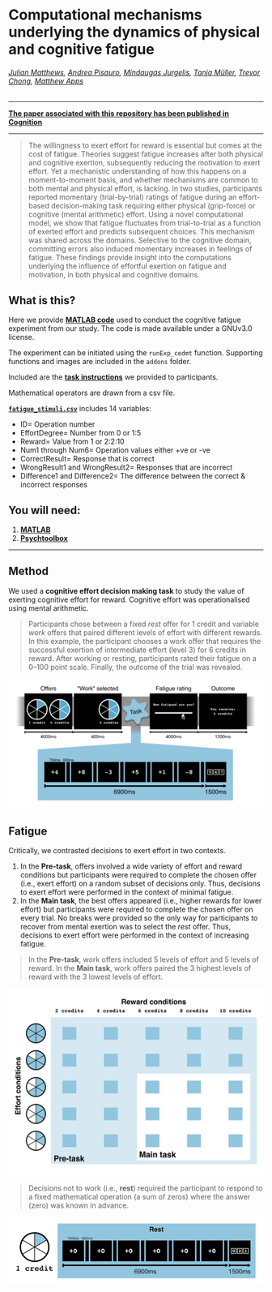 # Computational mechanisms underlying the dynamics of physical and cognitive fatigue

###### [Julian Matthews](https://twitter.com/quined_quales), [Andrea Pisauro](https://twitter.com/AndreaPisauro), [Mindaugas Jurgelis](https://twitter.com/MKJurgelis), [Tanja Müller](https://twitter.com/tm_brainscience), [Trevor Chong](http://cogneuro.com.au/), [Matthew Apps](https://www.msn-lab.com/dr-matthew-apps)

***

[**The paper associated with this repository has been published in Cognition**](https://doi.org/10.1016/j.cognition.2023.105603)

***

> The willingness to exert effort for reward is essential but comes at the cost of fatigue. Theories suggest fatigue increases after both physical and cognitive exertion, subsequently reducing the motivation to exert effort. Yet a mechanistic understanding of how this happens on a moment-to-moment basis, and whether mechanisms are common to both mental and physical effort, is lacking. In two studies, participants reported momentary (trial-by-trial) ratings of fatigue during an effort-based decision-making task requiring either physical (grip-force) or cognitive (mental arithmetic) effort. Using a novel computational model, we show that fatigue fluctuates from trial-to-trial as a function of exerted effort and predicts subsequent choices. This mechanism was shared across the domains. Selective to the cognitive domain, committing errors also induced momentary increases in feelings of fatigue. These findings provide insight into the computations underlying the influence of effortful exertion on fatigue and motivation, in both physical and cognitive domains.

## What is this?
Here we provide **[MATLAB code](./code/)** used to conduct the cognitive fatigue experiment from our study. The code is made available under a GNUv3.0 license. 

The experiment can be initiated using the `runExp_cedmt` function. Supporting functions and images are included in the `addons` folder. 

Included are the [**task instructions**](./code/addons/instructions/information_gamble_instructions.pdf) we provided to participants. 

Mathematical operators are drawn from a csv file. 

[**`fatigue_stimuli.csv`**](./code/addons/fatigue_stimuli.csv) includes 14 variables:
- ID= Operation number
- EffortDegree= Number from 0 or 1:5
- Reward= Value from 1 or 2:2:10
- Num1 through Num6= Operation values either +ve or -ve
- CorrectResult= Response that is correct
- WrongResult1 and WrongResult2= Responses that are incorrect
- Difference1 and Difference2= The difference between the correct & incorrect responses

## You will need: 
1. [**MATLAB**](https://au.mathworks.com/products/matlab.html)
2. [**Psychtoolbox**](http://psychtoolbox.org/)

***

## Method
We used a **cognitive effort decision making task** to study the value of exerting cognitive effort for reward. Cognitive effort was operationalised using mental arithmetic. 

> Participants chose between a fixed _rest_ offer for 1 credit and variable _work_ offers that paired different levels of effort with different rewards. In this example, the participant chooses a work offer that requires the successful exertion of intermediate effort (level 3) for 6 credits in reward. After working or resting, participants rated their fatigue on a 0–100 point scale. Finally, the outcome of the trial was revealed.

![methods]

## Fatigue
Critically, we contrasted decisions to exert effort in two contexts. 

1. In the **Pre-task**, offers involved a wide variety of effort and reward conditions but participants were required to complete the chosen offer (i.e., exert effort) on a random subset of decisions only. Thus, decisions to exert effort were performed in the context of minimal fatigue. 
2. In the **Main task**, the best offers appeared (i.e., higher rewards for lower effort) but participants were required to complete the chosen offer on every trial. No breaks were provided so the only way for participants to recover from mental exertion was to select the _rest_ offer. Thus, decisions to exert effort were performed in the context of increasing fatigue. 

> In the **Pre-task**, work offers included 5 levels of effort and 5 levels of reward. In the **Main task**, work offers paired the 3 highest levels of reward with the 3 lowest levels of effort.

![conditions]

> Decisions not to work (i.e., **rest**) required the participant to respond to a fixed mathematical operation (a sum of zeros) where the answer (zero) was known in advance.

![rest]

[methods]: /figures/cognitive_paradigm.png
[conditions]: /figures/effort_conditions.png
[rest]: /figures/cognitive_rest.png
